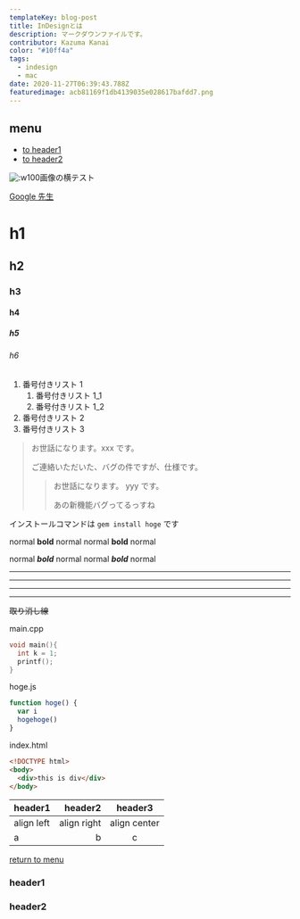 ```yaml
---
templateKey: blog-post
title: InDesignとは
description: マークダウンファイルです。
contributor: Kazuma Kanai
color: "#10ff4a"
tags:
  - indesign
  - mac
date: 2020-11-27T06:39:43.788Z
featuredimage: acb81169f1db4139035e028617bafdd7.png
---
```


## menu

- [to header1](#header1)
- [to header2](#header2)

![:w100](/images/uploads/pien_tex.png)画像の横テスト

[Google 先生](https://www.google.co.jp/)

# h1

## h2

### h3

#### h4

##### h5

###### h6

1. 番号付きリスト 1
   1. 番号付きリスト 1_1
   1. 番号付きリスト 1_2
1. 番号付きリスト 2
1. 番号付きリスト 3

> お世話になります。xxx です。
>
> ご連絡いただいた、バグの件ですが、仕様です。
>
> > お世話になります。 yyy です。
> >
> > あの新機能バグってるっすね

インストールコマンドは `gem install hoge` です

normal **bold** normal
normal **bold** normal

normal **_bold_** normal
normal **_bold_** normal

---

---

---

---

~~取り消し線~~

main.cpp

```c
void main(){
  int k = 1;
  printf();
}
```

hoge.js

```javascript
function hoge() {
  var i
  hogehoge()
}
```

index.html

```html
<!DOCTYPE html>
<body>
  <div>this is div</div>
</body>
```

| header1    |     header2 |   header3    |
| :--------- | ----------: | :----------: |
| align left | align right | align center |
| a          |           b |      c       |

<!-- some long code -->

[return to menu](#menu)

### header1

### header2
